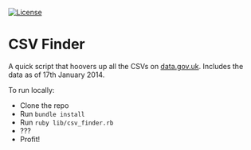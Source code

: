[![License](http://b.adge.me/:license-mit-green.svg)](http://theodi.mit-license.org/)

# CSV Finder

A quick script that hoovers up all the CSVs on [data.gov.uk](http://data.gov.uk). Includes the data as of 17th January 2014.

To run locally:

* Clone the repo
* Run `bundle install`
* Run `ruby lib/csv_finder.rb`
* ???
* Profit!
